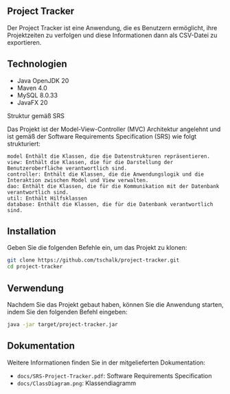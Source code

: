 ## Project Tracker

Der Project Tracker ist eine Anwendung, die es Benutzern ermöglicht, ihre Projektzeiten zu verfolgen und 
diese Informationen dann als CSV-Datei zu exportieren.

## Technologien

- Java OpenJDK 20
- Maven 4.0
- MySQL 8.0.33
- JavaFX 20

Struktur gemäß SRS

Das Projekt ist der Model-View-Controller (MVC) Architektur angelehnt und ist gemäß der Software Requirements Specification (SRS) wie folgt strukturiert:

    model Enthält die Klassen, die die Datenstrukturen repräsentieren.
    view: Enthält die Klassen, die für die Darstellung der Benutzeroberfläche verantwortlich sind.
    controller: Enthält die Klassen, die die Anwendungslogik und die Interaktion zwischen Model und View verwalten.
    dao: Enthält die Klassen, die für die Kommunikation mit der Datenbank verantwortlich sind.
    util: Enthält Hilfsklassen
    database: Enthält die Klassen, die für die Datenbank verantwortlich sind.

## Installation

Geben Sie die folgenden Befehle ein, um das Projekt zu klonen:

```bash
git clone https://github.com/tschalk/project-tracker.git
cd project-tracker
```
## Verwendung

Nachdem Sie das Projekt gebaut haben, können Sie die Anwendung starten, indem Sie den folgenden Befehl eingeben:

```bash
java -jar target/project-tracker.jar
```

## Dokumentation

Weitere Informationen finden Sie in der mitgelieferten Dokumentation:

- `docs/SRS-Project-Tracker.pdf`: Software Requirements Specification
- `docs/ClassDiagram.png`: Klassendiagramm
